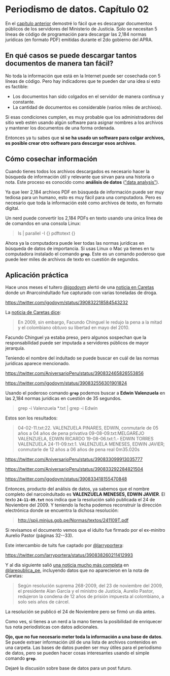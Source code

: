 # Periodismo de datos. Capítulo 02

En el 
[capítulo anterior](http://aniversarioperu.utero.pe/2013/12/04/periodismo-de-datos-capitulo-01/)
demostré lo fácil que es descargar documentos públicos de los servidores del
Ministerio de Justicia. Solo se necesitan 5 líneas de código de programación
para descargar las 2,184 normas jurídicas (en formato PDF) emitidas durante el 2do gobierno
del APRA.

## En qué casos se puede descargar tantos documentos de manera tan fácil?

No toda la información que está en la Internet puede ser cosechada con 5 líneas
de código. Pero hay indicadores que te pueden dar una idea si esto es factible:

* Los documentos han sido colgados en el servidor de manera continua y
  constante.
* La cantidad de documentos es considerable (varios miles de archivos).

Si esas condiciones cumplen, es muy probable que los administradores del sitio
web estén usando algún software para asignar nombres a los archivos y mantener
los documentos de una forma ordenada.

Entonces ya tu sabes que **si se ha usado un software para colgar archivos, es
posible crear otro software para descargar esos archivos**.

## Cómo cosechar información

Cuando tienes todos los archivos descargados es necesario hacer la búsqueda de
información útil y relevante que sirvan para una historia o nota. Este proceso
es conocido como **análisis de datos** (["data analysis"](http://en.wikipedia.org/wiki/Data_analysis)).

Ya que leer 2,184 archivos PDF en búsqueda de información puede ser muy tediosa
para un humano, esto es muy fácil para una computadora. Pero es necesario que
toda la información esté como archivos de texto, en formato digital.

Un nerd puede convertir los 2,184 PDFs en texto usando una única línea de
de comandos en una consola Linux:

> ls | parallel -I {} pdftotext {}

Ahora ya la computadora puede leer todas las normas jurídicas en búsqueda de
datos de importancia. Si usas Linux o Mac ya tienes en tu computadora instalado
el comando **``grep``**. Este es un comando poderoso que puede leer miles 
de archivos de texto en cuestión de segundos.

## Aplicación práctica

Hace unos meses el tuitero [@jgodoym](https://twitter.com/jgodoym) alertó 
de una [noticia en Caretas](http://bit.ly/JBT349) donde un #narcoindultado fue capturado con varias
toneladas de droga.

https://twitter.com/jgodoym/status/390832218584543232

La [noticia de Caretas dice](http://bit.ly/JBT349):

> En 2009, sin embargo, Facundo Chinguel le redujo la pena a la mitad y el colombiano obtuvo su libertad en mayo del 2010.

Facundo Chinguel ya estaba preso, pero algunos sospechan que la
responsabilidad puede ser imputada a servidores públicos de mayor jerarquía.

Teniendo el nombre del indultado se puede buscar en cuál de las normas
jurídicas aparece mencionado.

https://twitter.com/AniversarioPeru/status/390832465826553856

https://twitter.com/jgodoym/status/390832556301901824

Usando el poderoso comando **``grep``** podemos buscar a **Edwin Valenzuela**
en las 2,184 normas jurídicas en cuestión de 35 segundos.

> grep -i Valenzuela *.txt  | grep -i Edwin

Estos son los resultados:

> 04-02-11.txt:22. VALENZUELA PINARES, EDWIN, conmutarle de 05 años a 04 años de pena privativa
> 09-08-09.txt:MELGAREJO VALENZUELA, EDWIN RICARDO
> 19-08-06.txt:1.- EDWIN TORRES VALENZUELA
> 24-11-09.txt:1. VALENZUELA MENESES, EDWIN JAVIER; conmutarle de 12 años a 06 años de pena
> real    0m35.020s


https://twitter.com/AniversarioPeru/status/390833099913035777

https://twitter.com/AniversarioPeru/status/390833292284821504

https://twitter.com/jgodoym/status/390833418155470848

Entonces, producto del análisis de datos, ya sabemos que el nombre completo del
narcoindultado es **VALENZUELA MENESES, EDWIN JAVIER**. El texto
**``24-11-09.txt``** nos indica que la resolución salió publicada el 24 de
Noviembre del 2009. Y teniendo la fecha podemos reconstruir la dirección
electrónica donde se encuentra la dichosa resolución:

> http://spij.minjus.gob.pe/Normas/textos/241109T.pdf

Si revisamos el documento vemos que el idulto fue firmado por el ex-minitro
Aurelio Pastor (páginas 32--33).

Este intercambio de tuits fue captado por
[@larryportera](https://twitter.com/larryportera):

https://twitter.com/larryportera/status/390838260211412993

Y al día siguiente salió [una noticia mucho más completa](http://www.larepublica.pe/18-10-2013/detienen-con-droga-a-otro-indultado-por-chinguel) 
en [@larepublica_pe](https://twitter.com/larepublica_pe), incluyendo datos que
no aparecieron en la nota de Caretas:

> Según resolución suprema 268-2009, del 23 de noviembre del 2009, el
  presidente Alan García y el ministro de Justicia, Aurelio Pastor, redujeron
  la condena de 12 años de prisión impuesta al colombiano, a solo seis años de
  cárcel.

La resolución se publicó el 24 de Noviembre pero se firmó un día antes.

Como ves, si tienes a un nerd a la mano tienes la posibilidad de enriquecer tus
nota periodísticas con datos adicionales. 

**Ojo, que no fue necesario meter toda la información a una base de datos**. Se
puede extraer información útil de una lista de archivos contenidos en una
carpeta. Las bases de datos pueden ser muy útiles para el periodismo de datos,
pero se pueden hacer cosas interesantes usando el simple comando **``grep``**. 

Dejaré la discusión sobre base de datos para un post futuro.
